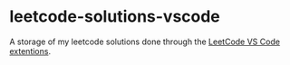 # leetcode-solutions-vscode

A storage of my leetcode solutions done through the [LeetCode VS Code extentions](https://marketplace.visualstudio.com/items?itemName=shengchen.vscode-leetcode).


